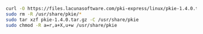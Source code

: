 ﻿```sh
curl -O https://files.lacunasoftware.com/pki-express/linux/pkie-1.4.0.tar.gz
sudo rm -R /usr/share/pkie/*
sudo tar xzf pkie-1.4.0.tar.gz -C /usr/share/pkie
sudo chmod -R a=r,a+X,u+w /usr/share/pkie
```
